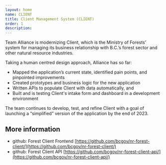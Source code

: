 ```yaml
---
layout: home
name: CLIENT
title: Client Management System (CLIENT) 
order: 1
description: 
---
```


Team Alliance is modernizing Client, which is the Ministry of Forests’ system for managing its business relationship with B.C.’s forest sector and other natural resource industries.

Taking a human centred design approach, Alliance has so far:

- Mapped the application’s current state, identified pain points, and pinpointed improvements
- Created prototypes and business logic for the new application
- Written APIs to populate Client with data automatically, and 
- Built and is testing Client's intake form and dashboard in a development environment

The team continues to develop, test, and refine Client with a goal of launching a “simplified” version of the application by the end of 2023.

## More information
+ github: Forest Client Frontend [https://github.com/bcgov/nr-forest-client/](https://github.com/bcgov/nr-forest-client/)
+ github: Forest Client API [https://github.com/bcgov/nr-forest-client-api/](https://github.com/bcgov/nr-forest-client-api/)

